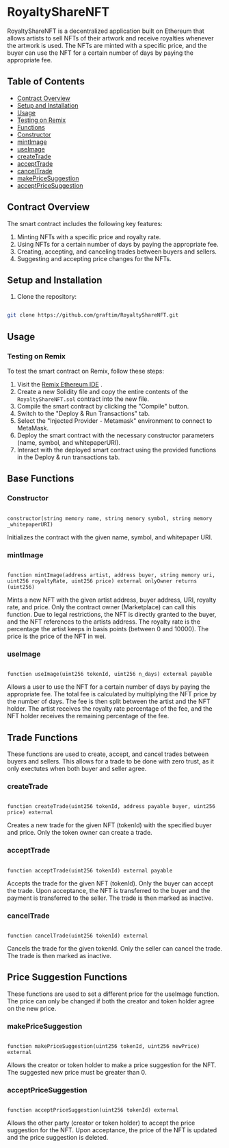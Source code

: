 # RoyaltyShareNFT

RoyaltyShareNFT is a decentralized application built on Ethereum that allows artists to sell NFTs of their artwork and receive royalties whenever the artwork is used. The NFTs are minted with a specific price, and the buyer can use the NFT for a certain number of days by paying the appropriate fee.
## Table of Contents 
- [Contract Overview](#contract-overview) 
- [Setup and Installation](#setup-and-installation) 
- [Usage](#usage)  
- [Testing on Remix](h#testing-on-remix) 
- [Functions](#functions)  
- [Constructor](#constructor) 
- [mintImage](#mintimage) 
- [useImage](#useimage) 
- [createTrade](#createtrade) 
- [acceptTrade](#accepttrade) 
- [cancelTrade](#canceltrade) 
- [makePriceSuggestion](#makepricesuggestion) 
- [acceptPriceSuggestion](#acceptpricesuggestion)
## Contract Overview

The smart contract includes the following key features:
1. Minting NFTs with a specific price and royalty rate.
2. Using NFTs for a certain number of days by paying the appropriate fee.
3. Creating, accepting, and canceling trades between buyers and sellers.
4. Suggesting and accepting price changes for the NFTs.
## Setup and Installation
1. Clone the repository:

```bash

git clone https://github.com/graftim/RoyaltyShareNFT.git
```

## Usage
### Testing on Remix

To test the smart contract on Remix, follow these steps: 
1. Visit the [Remix Ethereum IDE](https://remix.ethereum.org/) . 
2. Create a new Solidity file and copy the entire contents of the `RoyaltyShareNFT.sol` contract into the new file.
3. Compile the smart contract by clicking the "Compile" button.
4. Switch to the "Deploy & Run Transactions" tab.
5. Select the "Injected Provider - Metamask" environment to connect to MetaMask.
6. Deploy the smart contract with the necessary constructor parameters (name, symbol, and whitepaperURI).
7. Interact with the deployed smart contract using the provided functions in the Deploy & run transactions tab.
## Base Functions
### Constructor

```solidity

constructor(string memory name, string memory symbol, string memory _whitepaperURI)
```



Initializes the contract with the given name, symbol, and whitepaper URI.
### mintImage

```solidity

function mintImage(address artist, address buyer, string memory uri, uint256 royaltyRate, uint256 price) external onlyOwner returns (uint256)
```

Mints a new NFT with the given artist address, buyer address, URI, royalty rate, and price. Only the contract owner (Marketplace) can call this function. Due to legal restrictions, the NFT is directly granted to the buyer, and the NFT references to the artists address. The royalty rate is the percentage the artist keeps in basis points (between 0 and 10000). The price is the price of the NFT in wei.
### useImage

```solidity

function useImage(uint256 tokenId, uint256 n_days) external payable
```

Allows a user to use the NFT for a certain number of days by paying the appropriate fee. The total fee is calculated by multiplying the NFT price by the number of days.
The fee is then split between the artist and the NFT holder. The artist receives the royalty rate percentage of the fee, and the NFT holder receives the remaining percentage of the fee. 


## Trade Functions
These functions are used to create, accept, and cancel trades between buyers and sellers. This allows for a trade to be done with zero trust, as it only exectutes when both buyer and seller agree.

### createTrade

```solidity

function createTrade(uint256 tokenId, address payable buyer, uint256 price) external
```

Creates a new trade for the given NFT (tokenId) with the specified buyer and price. Only the token owner can create a trade.
### acceptTrade

```solidity

function acceptTrade(uint256 tokenId) external payable
```

Accepts the trade for the given NFT (tokenId). Only the buyer can accept the trade. Upon acceptance, the NFT is transferred to the buyer and the payment is transferred to the seller. The trade is then marked as inactive.
### cancelTrade

```solidity

function cancelTrade(uint256 tokenId) external
```


Cancels the trade for the given tokenId. Only the seller can cancel the trade. The trade is then marked as inactive.

## Price Suggestion Functions
These functions are used to set a different price for the useImage function. The price can only be changed if both the creator and token holder agree on the new price.
### makePriceSuggestion

```solidity

function makePriceSuggestion(uint256 tokenId, uint256 newPrice) external
```

Allows the creator or token holder to make a price suggestion for the NFT. The suggested new price must be greater than 0.
### acceptPriceSuggestion

```solidity

function acceptPriceSuggestion(uint256 tokenId) external
```

Allows the other party (creator or token holder) to accept the price suggestion for the NFT. Upon acceptance, the price of the NFT is updated and the price suggestion is deleted.
